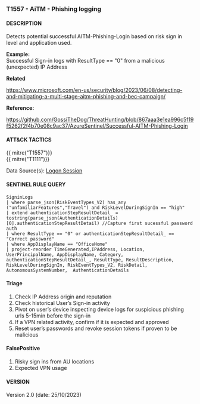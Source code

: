 ### T1557 - AiTM - Phishing logging

#### DESCRIPTION

Detects potential successful AITM-Phishing-Login based on risk sign in level and application used.  

**Example:**   
Successful Sign-in logs with ResultType == "0" from a malicious (unexpected) IP Address  

**Related**  

https://www.microsoft.com/en-us/security/blog/2023/06/08/detecting-and-mitigating-a-multi-stage-aitm-phishing-and-bec-campaign/

**Reference:**  

https://github.com/GossiTheDog/ThreatHunting/blob/867aaa3e1ea996c5f19f5262f2f4b70e08c9ac37/AzureSentinel/Successful-AITM-Phishing-Login 

####  ATT&CK TACTICS  
{{ mitre("T1557")}}   
{{ mitre("T1111")}}

Data Source(s): [Logon Session](https://attack.mitre.org/datasources/DS0028/)

#### SENTINEL RULE QUERY  

~~~
SigninLogs  
| where parse_json(RiskEventTypes_V2) has_any ("unfamiliarFeatures","Travel") and RiskLevelDuringSignIn == "high"
| extend authenticationStepResultDetail_ = tostring(parse_json(AuthenticationDetails)[0].authenticationStepResultDetail) //Capture first sucessful password auth
| where ResultType == "0" or authenticationStepResultDetail_ == "Correct password"
| where AppDisplayName == "OfficeHome"
| project-reorder TimeGenerated,IPAddress, Location, UserPrincipalName, AppDisplayName, Category, authenticationStepResultDetail_, ResultType, ResultDescription, RiskLevelDuringSignIn, RiskEventTypes_V2, RiskDetail, AutonomousSystemNumber,  AuthenticationDetails
~~~  

####  Triage  

1. Check IP Address origin and reputation  
2. Check historical User’s Sign-in activity  
3. Pivot on user’s device inspecting device logs for suspicious phishing urls 5-15min before the sign-in  
4. If a VPN related activity, confirm if it is expected and approved  
5. Reset user’s passwords and revoke session tokens if proven to be malicious   

####  FalsePositive  
1. Risky sign ins from AU locations  
2. Expected VPN usage  

####  VERSION  
Version 2.0 (date: 25/10/2023)
